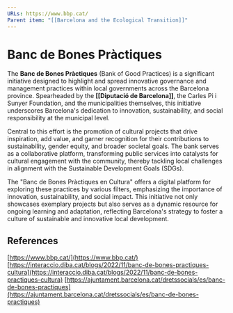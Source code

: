 ```yaml
---
URLs: https://www.bbp.cat/
Parent item: "[[Barcelona and the Ecological Transition]]"
---
```

# Banc de Bones Pràctiques

The **Banc de Bones Pràctiques** (Bank of Good Practices) is a significant initiative designed to highlight and spread innovative governance and management practices within local governments across the Barcelona province. Spearheaded by the **[[Diputació de Barcelona]]**, the Carles Pi i Sunyer Foundation, and the municipalities themselves, this initiative underscores Barcelona's dedication to innovation, sustainability, and social responsibility at the municipal level.

Central to this effort is the promotion of cultural projects that drive inspiration, add value, and garner recognition for their contributions to sustainability, gender equity, and broader societal goals. The bank serves as a collaborative platform, transforming public services into catalysts for cultural engagement with the community, thereby tackling local challenges in alignment with the Sustainable Development Goals (SDGs).

The "Banc de Bones Pràctiques en Cultura" offers a digital platform for exploring these practices by various filters, emphasizing the importance of innovation, sustainability, and social impact. This initiative not only showcases exemplary projects but also serves as a dynamic resource for ongoing learning and adaptation, reflecting Barcelona's strategy to foster a culture of sustainable and innovative local development.

## References

[https://www.bbp.cat/](https://www.bbp.cat/)
[https://interaccio.diba.cat/blogs/2022/11/banc-de-bones-practiques-cultura](https://interaccio.diba.cat/blogs/2022/11/banc-de-bones-practiques-cultura)
[https://ajuntament.barcelona.cat/dretssocials/es/banc-de-bones-practiques](https://ajuntament.barcelona.cat/dretssocials/es/banc-de-bones-practiques)
